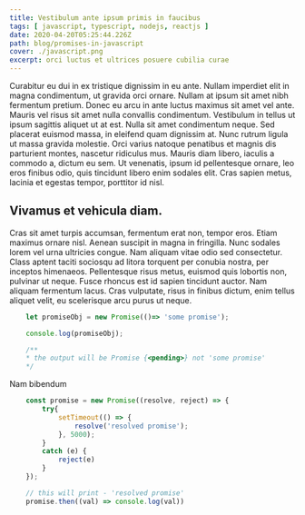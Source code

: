 ```yaml
---
title: Vestibulum ante ipsum primis in faucibus
tags: [ javascript, typescript, nodejs, reactjs ]
date: 2020-04-20T05:25:44.226Z
path: blog/promises-in-javascript
cover: ./javascript.png
excerpt: orci luctus et ultrices posuere cubilia curae
---
```


Curabitur eu dui in ex tristique dignissim in eu ante. Nullam imperdiet elit in magna condimentum, ut gravida orci ornare. Nullam at ipsum sit amet nibh fermentum pretium. Donec eu arcu in ante luctus maximus sit amet vel ante. Mauris vel risus sit amet nulla convallis condimentum. Vestibulum in tellus ut ipsum sagittis aliquet ut at est. Nulla sit amet condimentum neque. Sed placerat euismod massa, in eleifend quam dignissim at. Nunc rutrum ligula ut massa gravida molestie. Orci varius natoque penatibus et magnis dis parturient montes, nascetur ridiculus mus. Mauris diam libero, iaculis a commodo a, dictum eu sem. Ut venenatis, ipsum id pellentesque ornare, leo eros finibus odio, quis tincidunt libero enim sodales elit. Cras sapien metus, lacinia et egestas tempor, porttitor id nisl.

## Vivamus et vehicula diam.

Cras sit amet turpis accumsan, fermentum erat non, tempor eros. Etiam maximus ornare nisl. Aenean suscipit in magna in fringilla. Nunc sodales lorem vel urna ultricies congue. Nam aliquam vitae odio sed consectetur. Class aptent taciti sociosqu ad litora torquent per conubia nostra, per inceptos himenaeos. Pellentesque risus metus, euismod quis lobortis non, pulvinar ut neque. Fusce rhoncus est id sapien tincidunt auctor. Nam aliquam fermentum lacus. Cras vulputate, risus in finibus dictum, enim tellus aliquet velit, eu scelerisque arcu purus ut neque.

```javascript
    let promiseObj = new Promise(()=> 'some promise');

    console.log(promiseObj);

    /**
    * the output will be Promise {<pending>} not 'some promise'
    */
```

Nam bibendum

```javascript
    const promise = new Promise((resolve, reject) => { 
        try{
            setTimeout(() => { 
                resolve('resolved promise'); 
            }, 5000); 
        }
        catch (e) {
            reject(e)
        }
    }); 

    // this will print - 'resolved promise'
    promise.then((val) => console.log(val))
```



